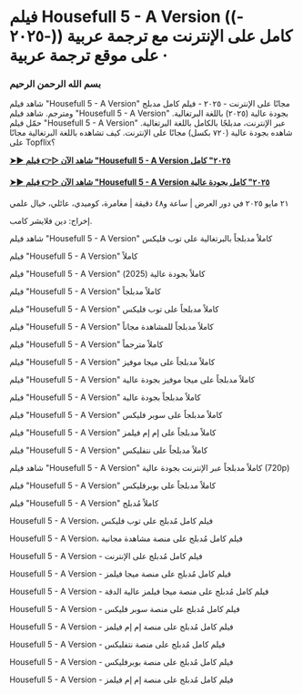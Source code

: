 # فيلم Housefull 5 - A Version ((- ٢٠٢٥-)) كامل على الإنترنت مع ترجمة عربية على موقع ترجمة عربية ·


### **بسم الله الرحمن الرحيم**

شاهد فيلم "Housefull 5 - A Version" مجانًا على الإنترنت - ٢٠٢٥ - فيلم كامل مدبلج ومترجم. شاهد فيلم "Housefull 5 - A Version" بجودة عالية (٢٠٢٥) باللغة البرتغالية. حمّل فيلم "Housefull 5 - A Version" عبر الإنترنت، مدبلجًا بالكامل باللغة البرتغالية. شاهده بجودة عالية (٧٢٠ بكسل) مجانًا على الإنترنت. كيف تشاهده باللغة البرتغالية مجانًا على Topflix؟

**[➤► شاهد الآن ▷👉 فيلم "Housefull 5 - A Version ٢٠٢٥" كامل](https://playmov.fun/ar/movie/1146210/housefull-5-a?huB)**

**[➤► شاهد الآن ▷👉 فيلم "Housefull 5 - A Version ٢٠٢٥" كامل بجودة عالية](https://playmov.fun/ar/movie/1146210/housefull-5-a?huB)**

٢١ مايو ٢٠٢٥ في دور العرض | ساعة و٤٨ دقيقة | مغامرة، كوميدي، عائلي، خيال علمي

إخراج: دين فلايشر كامب.

شاهد فيلم "Housefull 5 - A Version" كاملاً مدبلجاً بالبرتغالية على توب فليكس

فيلم "Housefull 5 - A Version" كاملاً

فيلم "Housefull 5 - A Version" كاملاً بجودة عالية (2025)

فيلم "Housefull 5 - A Version" كاملاً مدبلجاً

فيلم "Housefull 5 - A Version" كاملاً مدبلجاً على توب فليكس

فيلم "Housefull 5 - A Version" كاملاً مدبلجاً للمشاهدة مجاناً

فيلم "Housefull 5 - A Version" كاملاً مترجماً

فيلم "Housefull 5 - A Version" كاملاً مدبلجاً على ميجا موفيز

فيلم "Housefull 5 - A Version" كاملاً مدبلجاً على ميجا موفيز بجودة عالية

فيلم "Housefull 5 - A Version" كاملاً مدبلجاً بجودة عالية

فيلم "Housefull 5 - A Version" كاملاً مدبلجاً على سوبر فليكس

فيلم "Housefull 5 - A Version" كاملاً مدبلجاً على إم إم فيلمز

فيلم "Housefull 5 - A Version" كاملاً مدبلجاً على نتفليكس

شاهد فيلم "Housefull 5 - A Version" كاملاً مدبلجاً عبر الإنترنت بجودة عالية (720p)

فيلم "Housefull 5 - A Version" كاملاً مدبلجاً على بوبرفليكس

فيلم "Housefull 5 - A Version" كاملاً مُدبلج

Housefull 5 - A Version، فيلم كامل مُدبلج على توب فليكس

Housefull 5 - A Version، فيلم كامل مُدبلج على منصة مشاهدة مجانية

Housefull 5 - A Version - فيلم كامل مُدبلج على الإنترنت

Housefull 5 - A Version - فيلم كامل مُدبلج على منصة ميجا فيلمز

Housefull 5 - A Version - فيلم كامل مُدبلج على منصة ميجا فيلمز عالية الدقة

Housefull 5 - A Version - فيلم كامل مُدبلج على منصة سوبر فليكس

Housefull 5 - A Version - فيلم كامل مُدبلج على منصة إم إم فيلمز

Housefull 5 - A Version - فيلم كامل مُدبلج على منصة نتفليكس

Housefull 5 - A Version - فيلم كامل مُدبلج على منصة بوبرفليكس

Housefull 5 - A Version - فيلم كامل مُدبلج على منصة إم إم فيلمز

